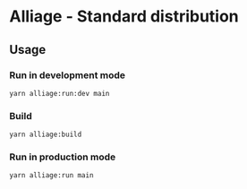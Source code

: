 # Alliage - Standard distribution

## Usage

### Run in development mode

```
yarn alliage:run:dev main
```

### Build

```
yarn alliage:build
```

### Run in production mode

```
yarn alliage:run main
```

